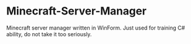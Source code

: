 # Minecraft-Server-Manager
Minecraft server manager written in WinForm. Just used for training C# ability, do not take it too seriously. 
